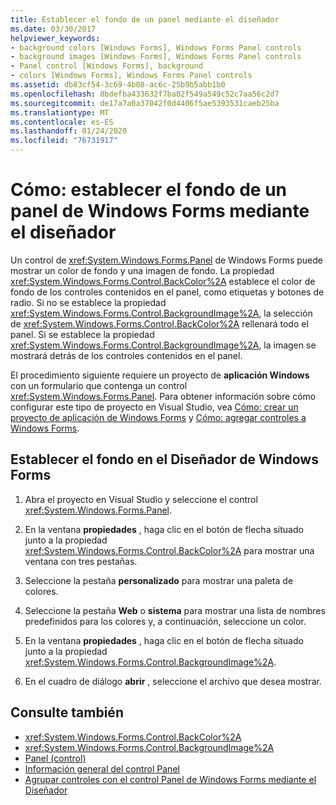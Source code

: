 ```yaml
---
title: Establecer el fondo de un panel mediante el diseñador
ms.date: 03/30/2017
helpviewer_keywords:
- background colors [Windows Forms], Windows Forms Panel controls
- background images [Windows Forms], Windows Forms Panel controls
- Panel control [Windows Forms], background
- colors [Windows Forms], Windows Forms Panel controls
ms.assetid: db83cf54-3c69-4b08-ac6c-25b9b5abb1b0
ms.openlocfilehash: 8bdefba433632f7ba02f549a549c52c7aa56c2d7
ms.sourcegitcommit: de17a7a0a37042f0d4406f5ae5393531caeb25ba
ms.translationtype: MT
ms.contentlocale: es-ES
ms.lasthandoff: 01/24/2020
ms.locfileid: "76731917"
---
```

# <a name="how-to-set-the-background-of-a-windows-forms-panel-using-the-designer"></a>Cómo: establecer el fondo de un panel de Windows Forms mediante el diseñador

Un control de <xref:System.Windows.Forms.Panel> de Windows Forms puede mostrar un color de fondo y una imagen de fondo. La propiedad <xref:System.Windows.Forms.Control.BackColor%2A> establece el color de fondo de los controles contenidos en el panel, como etiquetas y botones de radio. Si no se establece la propiedad <xref:System.Windows.Forms.Control.BackgroundImage%2A>, la selección de <xref:System.Windows.Forms.Control.BackColor%2A> rellenará todo el panel. Si se establece la propiedad <xref:System.Windows.Forms.Control.BackgroundImage%2A>, la imagen se mostrará detrás de los controles contenidos en el panel.

El procedimiento siguiente requiere un proyecto de **aplicación Windows** con un formulario que contenga un control <xref:System.Windows.Forms.Panel>. Para obtener información sobre cómo configurar este tipo de proyecto en Visual Studio, vea [Cómo: crear un proyecto de aplicación de Windows Forms](/visualstudio/ide/step-1-create-a-windows-forms-application-project) y [Cómo: agregar controles a Windows Forms](how-to-add-controls-to-windows-forms.md).

## <a name="set-the-background-in-the-windows-forms-designer"></a>Establecer el fondo en el Diseñador de Windows Forms

1. Abra el proyecto en Visual Studio y seleccione el control <xref:System.Windows.Forms.Panel>.

2. En la ventana **propiedades** , haga clic en el botón de flecha situado junto a la propiedad <xref:System.Windows.Forms.Control.BackColor%2A> para mostrar una ventana con tres pestañas.

3. Seleccione la pestaña **personalizado** para mostrar una paleta de colores.

4. Seleccione la pestaña **Web** o **sistema** para mostrar una lista de nombres predefinidos para los colores y, a continuación, seleccione un color.

5. En la ventana **propiedades** , haga clic en el botón de flecha situado junto a la propiedad <xref:System.Windows.Forms.Control.BackgroundImage%2A>.

6. En el cuadro de diálogo **abrir** , seleccione el archivo que desea mostrar.

## <a name="see-also"></a>Consulte también

- <xref:System.Windows.Forms.Control.BackColor%2A>
- <xref:System.Windows.Forms.Control.BackgroundImage%2A>
- [Panel (control)](panel-control-windows-forms.md)
- [Información general del control Panel](panel-control-overview-windows-forms.md)
- [Agrupar controles con el control Panel de Windows Forms mediante el Diseñador](group-controls-with-wf-panel-control-using-the-designer.md)
